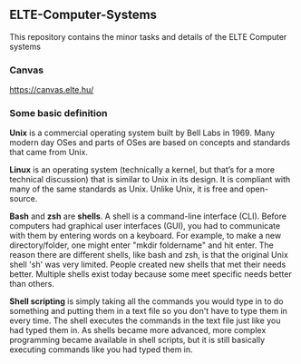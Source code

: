 ## ELTE-Computer-Systems
This repository contains the minor tasks and details of the ELTE Computer systems

### Canvas
https://canvas.elte.hu/

### Some basic definition

**Unix** is a commercial operating system built by Bell Labs in 1969. Many modern day OSes and parts of OSes are based on concepts and standards that came from Unix.

**Linux** is an operating system (technically a kernel, but that’s for a more technical discussion) that is similar to Unix in its design. It is compliant with many of the same standards as Unix. Unlike Unix, it is free and open-source.

**Bash** and **zsh** are **shells**. A shell is a command-line interface (CLI). Before computers had graphical user interfaces (GUI), you had to communicate with them by entering words on a keyboard. For example, to make a new directory/folder, one might enter "mkdir foldername" and hit enter. The reason there are different shells, like bash and zsh, is that the original Unix shell 'sh' was very limited. People created new shells that met their needs better. Multiple shells exist today because some meet specific needs better than others.

**Shell scripting** is simply taking all the commands you would type in to do something and putting them in a text file so you don't have to type them in every time. The shell executes the commands in the text file just like you had typed them in. As shells became more advanced, more complex programming became available in shell scripts, but it is still basically executing commands like you had typed them in.

